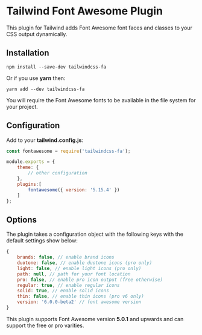 # Tailwind Font Awesome Plugin
This plugin for Tailwind adds Font Awesome font faces and classes to your CSS output dynamically.

## Installation

```
npm install --save-dev tailwindcss-fa
```

Or if you use __yarn__ then:

```
yarn add --dev tailwindcss-fa
```

You will require the Font Awesome fonts to be available in the file system for your project.

## Configuration
Add to your __tailwind.config.js__:

```javascript
const fontawesome = require('tailwindcss-fa');

module.exports = {
    theme: {
        // other configuration
    },
    plugins:[
        fontawesome({ version: '5.15.4' })
    ]
};
```

## Options
The plugin takes a configuration object with the following keys with the default settings show below:

```javascript
{
    brands: false, // enable brand icons
    duotone: false, // enable duotone icons (pro only)
    light: false, // enable light icons (pro only)
    path: null, // path for your font location
    pro: false, // enable pro icon output (free otherwise)
    regular: true, // enable regular icons
    solid: true, // enable solid icons
    thin: false, // enable thin icons (pro v6 only)
    version: '6.0.0-beta2' // font awesome version
}
```
This plugin supports Font Awesome version __5.0.1__ and upwards and can support the free or pro varities.